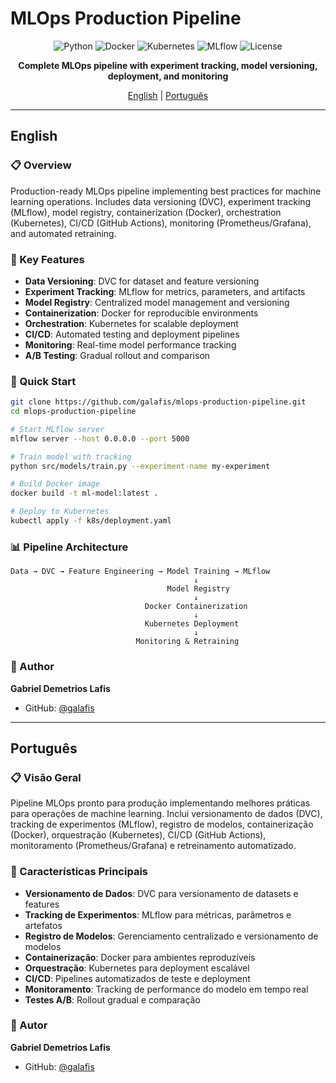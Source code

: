 # MLOps Production Pipeline

<div align="center">

![Python](https://img.shields.io/badge/python-3.9+-blue.svg)
![Docker](https://img.shields.io/badge/Docker-20.10+-2496ED.svg)
![Kubernetes](https://img.shields.io/badge/Kubernetes-1.27+-326CE5.svg)
![MLflow](https://img.shields.io/badge/MLflow-2.0+-0194E2.svg)
![License](https://img.shields.io/badge/license-MIT-green.svg)

**Complete MLOps pipeline with experiment tracking, model versioning, deployment, and monitoring**

[English](#english) | [Português](#português)

</div>

---

## English

### 📋 Overview

Production-ready MLOps pipeline implementing best practices for machine learning operations. Includes data versioning (DVC), experiment tracking (MLflow), model registry, containerization (Docker), orchestration (Kubernetes), CI/CD (GitHub Actions), monitoring (Prometheus/Grafana), and automated retraining.

### 🎯 Key Features

- **Data Versioning**: DVC for dataset and feature versioning
- **Experiment Tracking**: MLflow for metrics, parameters, and artifacts
- **Model Registry**: Centralized model management and versioning
- **Containerization**: Docker for reproducible environments
- **Orchestration**: Kubernetes for scalable deployment
- **CI/CD**: Automated testing and deployment pipelines
- **Monitoring**: Real-time model performance tracking
- **A/B Testing**: Gradual rollout and comparison

### 🚀 Quick Start

```bash
git clone https://github.com/galafis/mlops-production-pipeline.git
cd mlops-production-pipeline

# Start MLflow server
mlflow server --host 0.0.0.0 --port 5000

# Train model with tracking
python src/models/train.py --experiment-name my-experiment

# Build Docker image
docker build -t ml-model:latest .

# Deploy to Kubernetes
kubectl apply -f k8s/deployment.yaml
```

### 📊 Pipeline Architecture

```
Data → DVC → Feature Engineering → Model Training → MLflow
                                         ↓
                                   Model Registry
                                         ↓
                              Docker Containerization
                                         ↓
                              Kubernetes Deployment
                                         ↓
                            Monitoring & Retraining
```

### 👤 Author

**Gabriel Demetrios Lafis**
- GitHub: [@galafis](https://github.com/galafis)

---

## Português

### 📋 Visão Geral

Pipeline MLOps pronto para produção implementando melhores práticas para operações de machine learning. Inclui versionamento de dados (DVC), tracking de experimentos (MLflow), registro de modelos, containerização (Docker), orquestração (Kubernetes), CI/CD (GitHub Actions), monitoramento (Prometheus/Grafana) e retreinamento automatizado.

### 🎯 Características Principais

- **Versionamento de Dados**: DVC para versionamento de datasets e features
- **Tracking de Experimentos**: MLflow para métricas, parâmetros e artefatos
- **Registro de Modelos**: Gerenciamento centralizado e versionamento de modelos
- **Containerização**: Docker para ambientes reproduzíveis
- **Orquestração**: Kubernetes para deployment escalável
- **CI/CD**: Pipelines automatizados de teste e deployment
- **Monitoramento**: Tracking de performance do modelo em tempo real
- **Testes A/B**: Rollout gradual e comparação

### 👤 Autor

**Gabriel Demetrios Lafis**
- GitHub: [@galafis](https://github.com/galafis)
